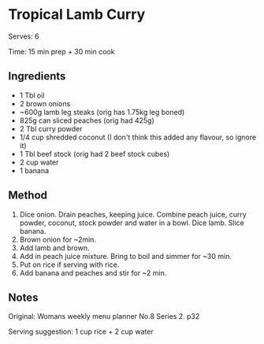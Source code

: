 # Tropical Lamb Curry

Serves: 6

Time: 15 min prep + 30 min cook

## Ingredients

* 1 Tbl oil
* 2 brown onions
* ~600g lamb leg steaks (orig has 1.75kg leg boned)
* 825g can sliced peaches (orig had 425g)
* 2 Tbl curry powder
* 1/4 cup shredded coconut (I don't think this added any flavour, so ignore it)
* 1 Tbl beef stock (orig had 2 beef stock cubes)
* 2 cup water
* 1 banana

## Method

1. Dice onion. Drain peaches, keeping juice. Combine peach juice, curry powder, coconut, stock powder and water in a bowl. Dice lamb. Slice banana.
2. Brown onion for ~2min.
3. Add lamb and brown.
4. Add in peach juice mixture. Bring to boil and simmer for ~30 min.
5. Put on rice if serving with rice.
6. Add banana and peaches and stir for ~2 min.

## Notes

Original: Womans weekly menu planner No.8 Series 2. p32

Serving suggestion: 1 cup rice + 2 cup water
